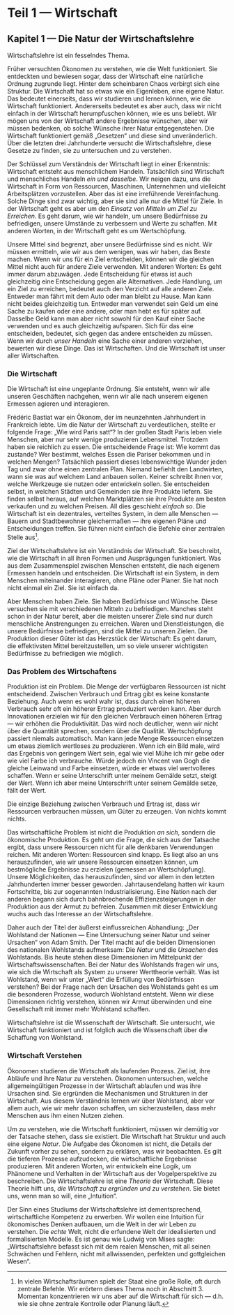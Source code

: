 # Teil 1 — Wirtschaft

## Kapitel 1 — Die Natur der Wirtschaftslehre

Wirtschaftslehre ist ein fesselndes Thema.

Früher versuchten Ökonomen zu verstehen, wie die Welt funktioniert. Sie entdeckten und bewiesen sogar, dass der Wirtschaft eine natürliche Ordnung zugrunde liegt. Hinter dem scheinbaren Chaos verbirgt sich eine Struktur. Die Wirtschaft hat so etwas wie ein Eigenleben, eine eigene Natur. Das bedeutet einerseits, dass wir studieren und lernen können, wie die Wirtschaft funktioniert. Andererseits bedeutet es aber auch, dass wir nicht einfach in der Wirtschaft herumpfuschen können, wie es uns beliebt. Wir mögen uns von der Wirtschaft andere Ergebnisse wünschen, aber wir müssen bedenken, ob solche Wünsche ihrer Natur entgegenstehen. Die Wirtschaft funktioniert gemäß „Gesetzen“ und diese sind unveränderlich. Über die letzten drei Jahrhunderte versucht die Wirtschaftslehre, diese Gesetze zu finden, sie zu untersuchen und zu verstehen.

Der Schlüssel zum Verständnis der Wirtschaft liegt in einer Erkenntnis: Wirtschaft entsteht aus menschlichem Handeln. Tatsächlich sind Wirtschaft und menschliches Handeln *ein und dasselbe*. Wir neigen dazu, uns die Wirtschaft in Form von Ressourcen, Maschinen, Unternehmen und vielleicht Arbeitsplätzen vorzustellen. Aber das ist eine irreführende Vereinfachung. Solche Dinge sind zwar wichtig, aber sie sind alle nur die Mittel für Ziele. In der Wirtschaft geht es aber um den *Einsatz von Mitteln um Ziel zu Erreichen*. Es geht darum, wie wir handeln, um unsere Bedürfnisse zu befriedigen, unsere Umstände zu verbessern und Werte zu schaffen. Mit anderen Worten, in der Wirtschaft geht es um Wertschöpfung.

Unsere Mittel sind begrenzt, aber unsere Bedürfnisse sind es nicht. Wir müssen ermitteln, wie wir aus dem wenigen, was wir haben, das Beste machen. Wenn wir uns für ein Ziel entscheiden, können wir die gleichen Mittel nicht auch für andere Ziele verwenden. Mit anderen Worten: Es geht immer darum abzuwägen. Jede Entscheidung für etwas ist auch gleichzeitig eine Entscheidung gegen alle Alternativen. Jede Handlung, um ein Ziel zu erreichen, bedeutet auch den Verzicht auf alle anderen Ziele. Entweder man fährt mit dem Auto oder man bleibt zu Hause. Man kann nicht beides gleichzeitig tun. Entweder man verwendet sein Geld um eine Sache zu kaufen oder eine andere, oder man hebt es für später auf. Dasselbe Geld kann man aber nicht sowohl für den Kauf einer Sache verwenden und es auch gleichzeitig aufsparen. Sich für das eine entscheiden, bedeutet, sich gegen das andere entscheiden zu müssen. Wenn wir durch *unser Handeln* eine Sache einer anderen vorziehen, bewerten wir diese Dinge. Das ist Wirtschaften. Und die Wirtschaft ist unser aller Wirtschaften.


### Die Wirtschaft

Die Wirtschaft ist eine ungeplante Ordnung. Sie entsteht, wenn wir alle unseren Geschäften nachgehen, wenn wir alle nach unserem eigenen Ermessen agieren und interagieren.

Frédéric Bastiat war ein Ökonom, der im neunzehnten Jahrhundert in Frankreich lebte. Um die Natur der Wirtschaft zu verdeutlichen, stellte er folgende Frage: „Wie wird Paris satt“? In der großen Stadt Paris leben viele Menschen, aber nur sehr wenige produzieren Lebensmittel. Trotzdem haben sie reichlich zu essen. Die entscheidende Frage ist: Wie kommt das zustande? Wer bestimmt, welches Essen die Pariser bekommen und in welchen Mengen? Tatsächlich passiert dieses lebenswichtige Wunder jeden Tag und zwar ohne einen zentralen Plan. Niemand befiehlt den Landwirten, wann sie was auf welchem Land anbauen sollen. Keiner schreibt ihnen vor, welche Werkzeuge sie nutzen oder entwickeln sollen. Sie entscheiden selbst, in welchen Städten und Gemeinden sie ihre Produkte liefern. Sie finden selbst heraus, auf welchen Marktplätzen sie ihre Produkte am besten verkaufen und zu welchen Preisen. All dies geschieht *einfach so*. Die Wirtschaft ist ein dezentrales, verteiltes System, in dem alle Menschen — Bauern und Stadtbewohner gleichermaßen — ihre eigenen Pläne und Entscheidungen treffen. Sie führen nicht einfach die Befehle einer zentralen Stelle aus[^1].

Ziel der Wirtschaftslehre ist ein Verständnis der Wirtschaft. Sie beschreibt, wie die Wirtschaft in all ihren Formen und Ausprägungen funktioniert. Was aus dem Zusammenspiel zwischen Menschen entsteht, die nach eigenem Ermessen handeln und entscheiden. Die Wirtschaft ist ein System, in dem Menschen miteinander interagieren, ohne Pläne oder Planer. Sie hat noch nicht einmal ein Ziel. Sie ist einfach da.

Aber Menschen haben Ziele. Sie haben Bedürfnisse und Wünsche. Diese versuchen sie mit verschiedenen Mitteln zu befriedigen. Manches steht schon in der Natur bereit, aber die meisten unserer Ziele sind nur durch menschliche Anstrengungen zu erreichen. Waren und Dienstleistungen, die unsere Bedürfnisse befriedigen, sind die Mittel zu unseren Zielen. Die Produktion dieser Güter ist das Herzstück der Wirtschaft: Es geht darum, die effektivsten Mittel bereitzustellen, um so viele unserer wichtigsten Bedürfnisse zu befriedigen wie möglich.


### Das Problem des Wirtschaftens

Produktion ist ein Problem. Die Menge der verfügbaren Ressourcen ist nicht entscheidend. Zwischen Verbrauch und Ertrag gibt es keine konstante Beziehung. Auch wenn es wohl wahr ist, dass durch einen höheren Verbrauch sehr oft ein höherer Ertrag produziert werden kann. Aber durch Innovationen erzielen wir für den gleichen Verbrauch einen höheren Ertrag — wir erhöhen die Produktivität. Das wird noch deutlicher, wenn wir nicht über die Quantität sprechen, sondern über die Qualität. Wertschöpfung passiert niemals automatisch. Man kann jede Menge Ressourcen einsetzen um etwas ziemlich wertloses zu produzieren. Wenn ich ein Bild male, wird das Ergebnis von geringem Wert sein, egal wie viel Mühe ich mir gebe oder wie viel Farbe ich verbrauche. Würde jedoch ein Vincent van Gogh die gleiche Leinwand und Farbe einsetzen, würde er etwas viel wertvolleres schaffen. Wenn er seine Unterschrift unter meinem Gemälde setzt, steigt der Wert. Wenn ich aber meine Unterschrift unter seinem Gemälde setze, fällt der Wert.

Die einzige Beziehung zwischen Verbrauch und Ertrag ist, dass wir Ressourcen verbrauchen müssen, um Güter zu erzeugen. Von nichts kommt nichts.

Das wirtschaftliche Problem ist nicht die Produktion *an sich*, sondern die ökonomische Produktion. Es geht um die Frage, die sich aus der Tatsache ergibt, dass unsere Ressourcen nicht für alle denkbaren Verwendungen reichen. Mit anderen Worten: Ressourcen sind knapp. Es liegt also an uns herauszufinden, wie wir unsere Ressourcen einsetzen können, um bestmögliche Ergebnisse zu erzielen (gemessen an Wertschöpfung). Unsere Möglichkeiten, das herauszufinden, sind vor allem in den letzten Jahrhunderten immer besser geworden. Jahrtausendelang hatten wir kaum Fortschritte, bis zur sogenannten Industrialisierung. Eine Nation nach der anderen begann sich durch bahnbrechende Effizienzsteigerungen in der Produktion aus der Armut zu befreien. Zusammen mit dieser Entwicklung wuchs auch das Interesse an der Wirtschaftslehre.

Daher auch der Titel der äußerst einflussreichen Abhandlung: „Der Wohlstand der Nationen — Eine Untersuchung seiner Natur und seiner Ursachen“ von Adam Smith. Der Titel macht auf die beiden Dimensionen des nationalen Wohlstands aufmerksam: Die *Natur* und die *Ursachen* des Wohlstands. Bis heute stehen diese Dimensionen im Mittelpunkt der Wirtschaftswissenschaften. Bei der Natur des Wohlstands fragen wir uns, wie sich die Wirtschaft als System zu unserer Werttheorie verhält. Was ist Wohlstand, wenn wir unter „Wert“ die Erfüllung von Bedürfnissen verstehen? Bei der Frage nach den Ursachen des Wohlstands geht es um die besonderen Prozesse, wodurch Wohlstand entsteht. Wenn wir diese Dimensionen richtig verstehen, können wir Armut überwinden und eine Gesellschaft mit immer mehr Wohlstand schaffen.

Wirtschaftslehre ist die Wissenschaft der Wirtschaft. Sie untersucht, wie Wirtschaft funktioniert und ist folglich auch die Wissenschaft über die Schaffung von Wohlstand.


### Wirtschaft Verstehen

Ökonomen studieren die Wirtschaft als laufenden Prozess. Ziel ist, ihre Abläufe und ihre Natur zu verstehen. Ökonomen untersuchen, welche allgemeingültigen Prozesse in der Wirtschaft ablaufen und was ihre Ursachen sind. Sie ergründen die Mechanismen und Strukturen in der Wirtschaft. Aus diesem Verständnis lernen wir über Wohlstand, aber vor allem auch, wie wir mehr davon schaffen, um sicherzustellen, dass mehr Menschen aus ihm einen Nutzen ziehen.

Um zu verstehen, wie die Wirtschaft funktioniert, müssen wir demütig vor der Tatsache stehen, dass sie existiert. Die Wirtschaft hat Struktur und auch eine eigene *Natur*. Die Aufgabe des Ökonomen ist nicht, die Details der Zukunft vorher zu sehen, sondern zu erklären, was wir beobachten. Es gilt die tieferen Prozesse aufzudecken, die wirtschaftliche Ergebnisse produzieren. Mit anderen Worten, wir entwickeln eine Logik, um Phänomene und Verhalten in der Wirtschaft aus der Vogelperspektive zu beschreiben. Die Wirtschaftslehre ist eine *Theorie* der Wirtschaft. Diese Theorie hilft uns, *die Wirtschaft zu ergründen und zu verstehen*. Sie bietet uns, wenn man so will, eine „Intuition“.

Der Sinn eines Studiums der Wirtschaftslehre ist dementsprechend, wirtschaftliche Kompetenz zu erwerben. Wir wollen eine Intuition für ökonomisches Denken aufbauen, um die Welt in der wir Leben zu verstehen. Die *echte* Welt, nicht die erfundene Welt der idealisierten und formalisierten Modelle. Es ist genau wie Ludwig von Mises sagte: „Wirtschaftslehre befasst sich mit dem realen Menschen, mit all seinen Schwächen und Fehlern, nicht mit allwissenden, perfekten und gottgleichen Wesen“.


[^1]: In vielen Wirtschaftsräumen spielt der Staat eine große Rolle, oft durch zentrale Befehle. Wir erörtern dieses Thema noch in Abschnitt 3. Momentan konzentrieren wir uns aber auf die Wirtschaft für sich — d.h. wie sie ohne zentrale Kontrolle oder Planung läuft.
